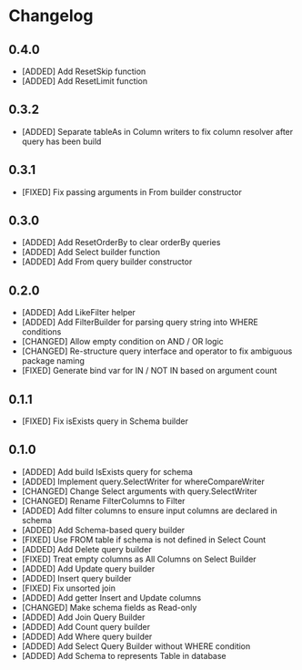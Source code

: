 # Changelog

## 0.4.0

- [ADDED] Add ResetSkip function
- [ADDED] Add ResetLimit function

## 0.3.2

- [ADDED] Separate tableAs in Column writers to fix column resolver after query has been build

## 0.3.1

- [FIXED] Fix passing arguments in From builder constructor

## 0.3.0

- [ADDED] Add ResetOrderBy to clear orderBy queries
- [ADDED] Add Select builder function
- [ADDED] Add From query builder constructor

## 0.2.0

- [ADDED] Add LikeFilter helper
- [ADDED] Add FilterBuilder for parsing query string into WHERE conditions
- [CHANGED] Allow empty condition on AND / OR logic
- [CHANGED] Re-structure query interface and operator to fix ambiguous package naming 
- [FIXED] Generate bind var for IN / NOT IN based on argument count

## 0.1.1

- [FIXED] Fix isExists query in Schema builder

## 0.1.0

- [ADDED] Add build IsExists query for schema
- [ADDED] Implement query.SelectWriter for whereCompareWriter
- [CHANGED] Change Select arguments with query.SelectWriter
- [CHANGED] Rename FilterColumns to Filter
- [ADDED] Add filter columns to ensure input columns are declared in schema
- [ADDED] Add Schema-based query builder
- [FIXED] Use FROM table if schema is not defined in Select Count
- [ADDED] Add Delete query builder
- [FIXED] Treat empty columns as All Columns on Select Builder
- [ADDED] Add Update query builder
- [ADDED] Insert query builder
- [FIXED] Fix unsorted join
- [ADDED] Add getter Insert and Update columns
- [CHANGED] Make schema fields as Read-only
- [ADDED] Add Join Query Builder
- [ADDED] Add Count query builder
- [ADDED] Add Where query builder
- [ADDED] Add Select Query Builder without WHERE condition
- [ADDED] Add Schema to represents Table in database
